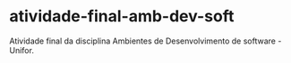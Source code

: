 # atividade-final-amb-dev-soft
Atividade final da disciplina Ambientes de Desenvolvimento de software - Unifor. 
